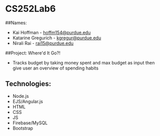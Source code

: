 # CS252Lab6
##Names:
* Kai Hoffman - hoffm154@purdue.edu
* Katarine Gregurich - kgregur@purdue.edu
* Nirali Rai - rai15@purdue.edu

##Project: Where'd It Go?!
* Tracks budget by taking money spent and max budget as input then give user an overview of spending habits

## Technologies:
* Node.js
* EJS/Angular.js
* HTML
* CSS
* JS
* Firebase/MySQL
* Bootstrap